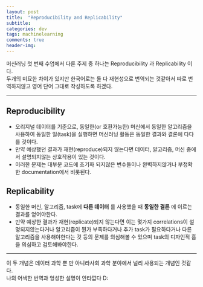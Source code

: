 ```yaml
---
layout: post
title:  "Reproducibility and Replicability"
subtitle:   
categories: dev
tags: machinelearning
comments: true
header-img: 
---
```

머신러닝 첫 번째 수업에서 다룬 주제 중 하나는 Reproducibility 과 Replicability 이다.  
두개의 미묘한 차이가 있지만 한국어로는 둘 다 재현성으로 번역되는 것같아서 따로 번역하지않고 영어 단어 그대로 작성하도록 하겠다.  

---  

## Reproducibility
* 오리지널 데이터를 기준으로, 동일한(or 호환가능한) 머신에서 동일한 알고리즘을 사용하여 동일한 일(task)을 실행하면 머신러닝 활동은 동일한 결과와 결론에 다다를 것이다.
* 만약 예상했던 결과가 재현(reproduce)되지 않는다면 데이터, 알고리즘, 머신 중에서 설명되지않는 상호작용이 있는 것이다.
* 이러한 문제는 대부분 코드에 초기화 되지않은 변수들이나 완벽하지않거나 부정확한 documentation에서 비롯된다.
  
  
## Replicability
* 동일한 머신, 알고리즘, task에 __다른 데이터__ 를 사용했을 때 __동일한 결론__ 에 이르는 결과를 얻어야한다.
* 만약 예상한 결과가 재현(replicate)되지 않는다면 이는 몇가지 correlations이 설명되지않는다거나 알고리즘이 뭔가 부족하다거나 추가 task가 필요하다거나 다른 알고리즘을 사용해야한다는 것 등의 문제를 의심해볼 수 있으며 task의 디자인적 흠을 의심하고 검토해봐야한다.

---
이 두 개념은 데이터 과학 뿐 만 아니라사회 과학 분야에서 널리 사용되는 개념인 것같다.  
나의 어색한 번역과 엉성한 설명이 안타깝다 D:
